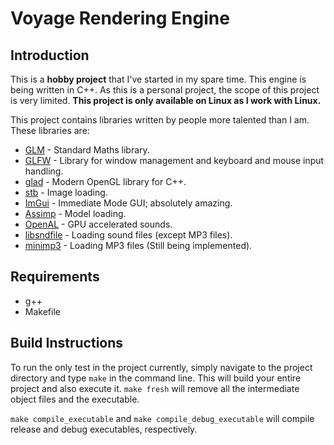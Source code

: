 # Voyage Rendering Engine

## Introduction
This is a **hobby project** that I've started in my spare time. This engine is being written in C++.
As this is a personal project, the scope of this project is very limited. **This project is only available on Linux as I work with Linux.**

This project contains libraries written by people more talented than I am. These libraries are:
- [GLM](https://github.com/g-truc/glm "OpenGL Mathematics (GLM)") - Standard Maths library.
- [GLFW](https://raw.githubusercontent.com/glfw/glfw "GLFW") - Library for window management and keyboard and mouse input handling.
- [glad](https://github.com/Dav1dde/glad "glad") - Modern OpenGL library for C++.
- [stb](https://github.com/nothings/stb "stb") - Image loading.
- [ImGui](https://github.com/ocornut/imgui "Dear ImGui") - Immediate Mode GUI; absolutely amazing.
- [Assimp](https://github.com/assimp/assimp "Open Asset Import Library (assimp)") - Model loading.
- [OpenAL](https://github.com/kcat/openal-soft "OpenAL soft") - GPU accelerated sounds.
- [libsndfile](https://github.com/libsndfile/libsndfile "libsndfile") - Loading sound files (except MP3 files).
- [minimp3](https://github.com/lieff/minimp3 "minimp3") - Loading MP3 files (Still being implemented).

## Requirements
- g++
- Makefile

## Build Instructions
To run the only test in the project currently, simply navigate to the project directory and type `make` in the command line. This will build your entire project and also execute it. `make fresh` will remove all the intermediate object files and the executable.

`make compile_executable` and `make compile_debug_executable` will compile release and debug executables, respectively.
